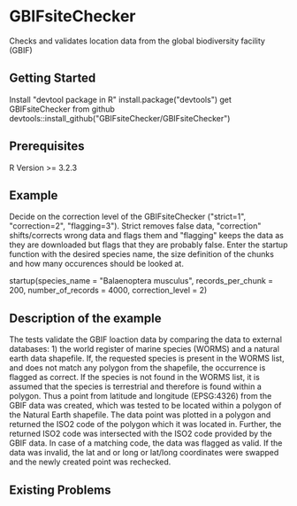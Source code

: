 # GBIFsiteChecker

Checks and validates location data from the global biodiversity facility (GBIF)

## Getting Started
Install "devtool package in R"
install.package("devtools")
get GBIFsiteChecker from github
devtools::install_github("GBIFsiteChecker/GBIFsiteChecker")

## Prerequisites

R Version >= 3.2.3

## Example
Decide on the correction level of the GBIFsiteChecker ("strict=1", "correction=2", "flagging=3"). Strict removes false data, "correction" shifts/corrects wrong data and flags them and "flagging" keeps the data as they are downloaded but flags that they are probably false. 
Enter the startup function with the desired species name, the size definition of the chunks and how many occurences should be looked at. 

startup(species_name = "Balaenoptera musculus", records_per_chunk = 200, number_of_records = 4000,
        correction_level = 2)


## Description of the example
The tests validate the GBIF loaction data by comparing the data to external databases: 1) the world register of marine species (WORMS) and a  natural earth data shapefile. 
If, the requested species is present in the WORMS list, and does not match any polygon from the shapefile, the occurrence is flagged as correct. If the species is not found in the WORMS list, it is assumed that the species is terrestrial and therefore is found within a polygon. Thus a point from latitude and longitude (EPSG:4326) from the GBIF data was created, which was tested to be located within a polygon of the Natural Earth shapefile. The data point was plotted in a polygon and returned the ISO2 code of the polygon which it was located in. Further, the returned ISO2 code was intersected with the ISO2 code provided by the GBIF data. In case of a matching code, the data was flagged as valid. If the data was invalid, the lat and or long or lat/long coordinates were swapped and the newly created point was rechecked.

## Existing Problems
